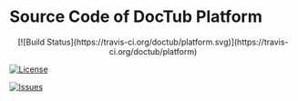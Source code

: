 # Source Code of DocTub Platform
<p align="center">
[![Build Status](https://travis-ci.org/doctub/platform.svg)](https://travis-ci.org/doctub/platform)

[![License](https://img.shields.io/badge/license-Apache%202-blue.svg)](https://packagist.org/packages/doctub/platform)

[![Issues](https://img.shields.io/github/issues/doctub/platform.svg)](https://github.com/doctub/platform/issues)
</p>
